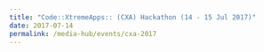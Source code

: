 ```yaml
---
title: "Code::XtremeApps:: (CXA) Hackathon (14 - 15 Jul 2017)"
date: 2017-07-14
permalink: /media-hub/events/cxa-2017
---
```

